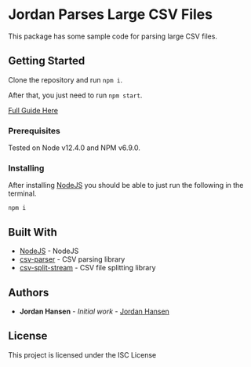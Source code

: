 # Jordan Parses Large CSV Files

This package has some sample code for parsing large CSV files.

## Getting Started

Clone the repository and run `npm i`. 

After that, you just need to run `npm start`.

[Full Guide Here](https://javascriptwebscrapingguy.com/jordan-parses-large-csvs/)

### Prerequisites

Tested on Node v12.4.0 and NPM v6.9.0.

### Installing

After installing [NodeJS](https://nodejs.org/en/) you should be able to just run the following in the terminal.

```
npm i
```

## Built With

* [NodeJS](https://nodejs.org/en/) - NodeJS
* [csv-parser](https://github.com/mafintosh/csv-parser) - CSV parsing library
* [csv-split-stream](https://github.com/alex-murashkin/csv-split-stream) - CSV file splitting library

## Authors

* **Jordan Hansen** - *Initial work* - [Jordan Hansen](https://github.com/aarmora)


## License

This project is licensed under the ISC License
